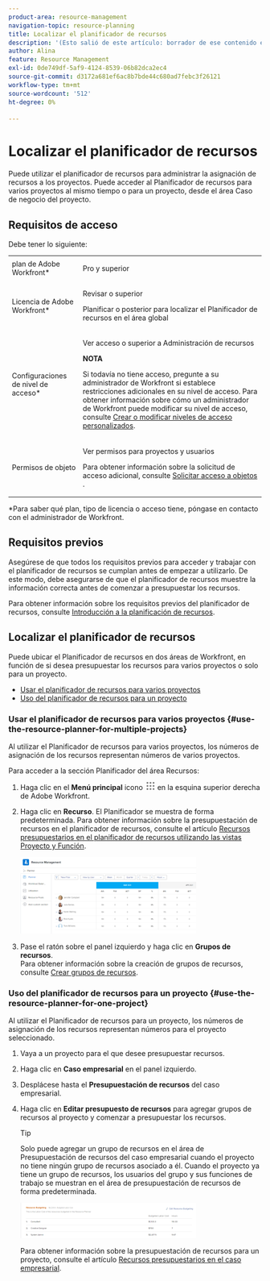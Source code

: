```yaml
---
product-area: resource-management
navigation-topic: resource-planning
title: Localizar el planificador de recursos
description: '(Esto salió de este artículo: borrador de ese contenido en el artículo cuando se publique: /Content/Resource Mgmt/Resource Planning/get-started-resource-planner.html)'
author: Alina
feature: Resource Management
exl-id: 0de749df-5af9-4124-8539-06b82dca2ec4
source-git-commit: d3172a681ef6ac8b7bde44c680ad7febc3f26121
workflow-type: tm+mt
source-wordcount: '512'
ht-degree: 0%

---
```


# Localizar el planificador de recursos

<!--
<p data-mc-conditions="QuicksilverOrClassic.Draft mode">(This came off this article: draft that content in the article when this comes live: /Content/Resource Mgmt/Resource Planning/get-started-resource-planner.html)</p>
-->

Puede utilizar el planificador de recursos para administrar la asignación de recursos a los proyectos. Puede acceder al Planificador de recursos para varios proyectos al mismo tiempo o para un proyecto, desde el área Caso de negocio del proyecto.

## Requisitos de acceso

Debe tener lo siguiente:

<table style="table-layout:auto"> 
 <col> 
 <col> 
 <tbody> 
  <tr> 
   <td role="rowheader">plan de Adobe Workfront*</td> 
   <td> <p>Pro y superior</p> </td> 
  </tr> 
  <tr> 
   <td role="rowheader">Licencia de Adobe Workfront*</td> 
   <td> <p>Revisar o superior<!--
      <MadCap:conditionalText data-mc-conditions="QuicksilverOrClassic.Draft mode">
        (this seems to be the case in NWE only, not classic. Waiting on Vazgen's response for this)
      </MadCap:conditionalText>
     --></p> <p>Planificar o posterior para localizar el Planificador de recursos en el área global</p> </td> 
  </tr> 
  <tr> 
   <td role="rowheader">Configuraciones de nivel de acceso*</td> 
   <td> <p>Ver acceso o superior a Administración de recursos</p> <p><b>NOTA</b>

Si todavía no tiene acceso, pregunte a su administrador de Workfront si establece restricciones adicionales en su nivel de acceso. Para obtener información sobre cómo un administrador de Workfront puede modificar su nivel de acceso, consulte <a href="../../administration-and-setup/add-users/configure-and-grant-access/create-modify-access-levels.md" class="MCXref xref">Crear o modificar niveles de acceso personalizados</a>.</p> </td>
</tr> 
  <tr> 
   <td role="rowheader">Permisos de objeto</td> 
   <td> <p>Ver permisos para proyectos y usuarios </p> <p>Para obtener información sobre la solicitud de acceso adicional, consulte <a href="../../workfront-basics/grant-and-request-access-to-objects/request-access.md" class="MCXref xref">Solicitar acceso a objetos </a>.</p> </td> 
  </tr> 
 </tbody> 
</table>

&#42;Para saber qué plan, tipo de licencia o acceso tiene, póngase en contacto con el administrador de Workfront.

## Requisitos previos

Asegúrese de que todos los requisitos previos para acceder y trabajar con el planificador de recursos se cumplan antes de empezar a utilizarlo. De este modo, debe asegurarse de que el planificador de recursos muestre la información correcta antes de comenzar a presupuestar los recursos.

Para obtener información sobre los requisitos previos del planificador de recursos, consulte [Introducción a la planificación de recursos](../../resource-mgmt/resource-planning/get-started-resource-planning.md).

## Localizar el planificador de recursos

<!--
<p data-mc-conditions="QuicksilverOrClassic.Draft mode">(this was moved from the get-started-resource-planner article)</p>
-->

Puede ubicar el Planificador de recursos en dos áreas de Workfront, en función de si desea presupuestar los recursos para varios proyectos o solo para un proyecto.

* [Usar el planificador de recursos para varios proyectos](#use-the-resource-planner-for-multiple-projects)
* [Uso del planificador de recursos para un proyecto](#use-the-resource-planner-for-one-project)

### Usar el planificador de recursos para varios proyectos {#use-the-resource-planner-for-multiple-projects}

Al utilizar el Planificador de recursos para varios proyectos, los números de asignación de los recursos representan números de varios proyectos.

Para acceder a la sección Planificador del área Recursos:

1. Haga clic en el **Menú principal** icono ![](assets/main-menu-icon.png) en la esquina superior derecha de Adobe Workfront.

1. Haga clic en **Recurso**. El Planificador se muestra de forma predeterminada.  Para obtener información sobre la presupuestación de recursos en el planificador de recursos, consulte el artículo [Recursos presupuestarios en el planificador de recursos utilizando las vistas Proyecto y Función](../../resource-mgmt/resource-planning/budget-resources-project-role-views-resource-planner.md).

   ![](assets/qs-resource-management-area-with-planner-as-default-350x152.png)

1. Pase el ratón sobre el panel izquierdo y haga clic en **Grupos de recursos**.\
   Para obtener información sobre la creación de grupos de recursos, consulte [Crear grupos de recursos](../../resource-mgmt/resource-planning/resource-pools/create-resource-pools.md).

### Uso del planificador de recursos para un proyecto {#use-the-resource-planner-for-one-project}

Al utilizar el Planificador de recursos para un proyecto, los números de asignación de los recursos representan números para el proyecto seleccionado.

1. Vaya a un proyecto para el que desee presupuestar recursos.
1. Haga clic en **Caso empresarial** en el panel izquierdo.
1. Desplácese hasta el **Presupuestación de recursos** del caso empresarial.
1. Haga clic en **Editar presupuesto de recursos** para agregar grupos de recursos al proyecto y comenzar a presupuestar los recursos.

   >[!TIP]
   >
   >Solo puede agregar un grupo de recursos en el área de Presupuestación de recursos del caso empresarial cuando el proyecto no tiene ningún grupo de recursos asociado a él. Cuando el proyecto ya tiene un grupo de recursos, los usuarios del grupo y sus funciones de trabajo se muestran en el área de presupuestación de recursos de forma predeterminada.

   ![](assets/resource-budgeting-area-on-project-350x70.png)

   Para obtener información sobre la presupuestación de recursos para un proyecto, consulte el artículo [Recursos presupuestarios en el caso empresarial](../../manage-work/projects/define-a-business-case/budget-resources-in-business-case.md).
